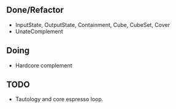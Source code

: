 ## Done/Refactor
* InputState, OutputState, Containment, Cube, CubeSet, Cover
* UnateComplement

## Doing
* Hardcore complement

## TODO
* Tautology and core espresso loop.
